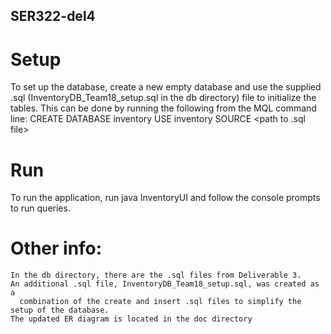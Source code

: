 ## SER322-del4
# Setup
To set up the database, create a new empty database and use the supplied .sql 
	(InventoryDB_Team18_setup.sql in the db directory) file to initialize the tables.
This can be done by running the following from the MQL command line:
	CREATE DATABASE inventory
	USE inventory
	SOURCE <path to .sql file>
# Run	
To run the application, run java InventoryUI <URL> <USER> <PASSWD> <DRIVER> 
	and follow the console prompts to run queries.

# Other info:
	In the db directory, there are the .sql files from Deliverable 3. 
	An additional .sql file, InventoryDB_Team18_setup.sql, was created as a 
	  combination of the create and insert .sql files to simplify the setup of the database.
	The updated ER diagram is located in the doc directory
 
